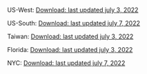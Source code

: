 US-West: [Download: last updated july 3, 2022](https://doc-0o-b8-docs.googleusercontent.com/docs/securesc/pf3s5skj8geb2hqisaeqkpd9g6lvpdhg/7t0rq06u4m9489m9hr5nsp8fc6kj54ph/1656961050000/08243545956482686901/08243545956482686901/1qU2wUu0LQkKXYtDxm2b63kIeBolZMhUD?e=download&ax=ACxEAsb1L9WsP95CqtOdXwKNdz7mA5MrWhoIzqa4wovHusWG2z6T62KkDbKgsxGLhkiwbhqqHCKRLfeX7OEagJ7H3YQZL8gzGPGp7Rh88RCJ7L18ma4ZFhm8jz3VGcntHBZ5gTeO-wIYkCG5IWuv9tVpt0JU2nLAijUaAzNFJ8ceq0z2Ir2AXCYQveLTFCgpR8zaoH6Vq2gPEFHUwipjy9j0tlHQUMlvUJpob7HomiMaWwqprqjfxAkxjGil21UDw2hEUxeBBf2p3nWWHvNrk0zqd8qSwfebZ4ji4X8LygrwmArGRwSLKx5xlm7bK6TF3l9SYBmz_yavs7mGGFv-1E-lI5DzL86YmnDC_zcqq-Dpe-NVqnTQCz-ZMOCIe0au4v2jRzDczIUpqw3SCU0tNeHR-6BmamAydVt9rx9A6XwYAv2RM3VpbfF76ttxsfLJrYMDQ7PQY_2k7dN_dt7KyaTZ3ehwrR0_OLb7k0fJvmzd40K8w03Z8txXL8CVc0ebhre1FB6unHOUAk4qecY7c_4sdIiQoDXOwkQFCB6ZcsSHuyjOQYsRd3tJNryGzuDuRKTybJt5T8tn7p14uqKotUAXEhjVOIDIzCDLZ6o1W5utrwjlL9xYchv0fw777kFq9dYqDLgER1iR_rHkKhJfFdmJybgenq1B7_6OfWiYnTcE38BCRWoMIJ5UCviR_EtvQ9jSQxego930gLQ3GYuhJdx1nYdOG2YojI9eNnijAmSCyjWwBmp40cRdR13iNVnbpzOsP7mz4GUs6XbswtaQL1m1&uuid=8f3f1004-eb9d-4c62-9222-7b45bc722f50&authuser=0&nonce=am12ij2m5534i&user=08243545956482686901&hash=l00tp76evhq3a5bhokt2tqp0cnpo4r2h)

US-South: [Download: last updated july 7, 2022](https://thecorgirosie-my.sharepoint.com/:u:/p/jason_wen/EWNHW-27AzRIr8KRd3EGMkABVEoXf8KLz3uRvvEgfP7xAw?e=4Cbkcu&download=1)

Taiwan: [Download: last updated july 3, 2022](https://thecorgirosie-my.sharepoint.com/:u:/p/jason_wen/EYdsed4UDtNFtR7z6_3nffkBqS40qoO9kGZfKGsfz51g5w?e=Werz8B&download=1)

Florida: [Download: last updated july 3, 2022](https://thecorgirosie-my.sharepoint.com/:u:/p/jason_wen/EfSUnV9PtLFCjDiTrvMZOPIBVeg1SYjMQOCq-FsoUrv5vg?e=yaDpL2&download=1)

NYC: [Download: last updated july 7, 2022](https://thecorgirosie-my.sharepoint.com/:u:/p/jason_wen/Ecx2vyduMtBLiYrBCJ6eu-YBYvmztE25F7s00FvPeUemzw?e=060Zlj&download=1)
